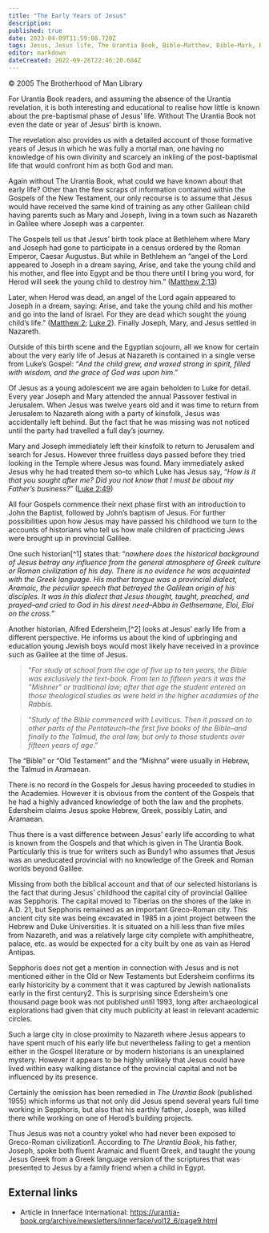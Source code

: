 ```yaml
---
title: "The Early Years of Jesus"
description: 
published: true
date: 2023-04-09T11:59:08.720Z
tags: Jesus, Jesus life, The Urantia Book, Bible—Matthew, Bible—Mark, Bible—Luke, Bible—John, Innerface International, article
editor: markdown
dateCreated: 2022-09-26T22:46:20.684Z
---
```


<p class="v-card v-sheet theme--light grey lighten-3 px-2">© 2005 The Brotherhood of Man Library</p>

For Urantia Book readers, and assuming the absence of the Urantia revelation, it is both interesting and educational to realise how little is known about the pre-baptismal phase of Jesus’ life. Without The Urantia Book not even the date or year of Jesus’ birth is known.

The revelation also provides us with a detailed account of those formative years of Jesus in which he was fully a mortal man, one having no knowledge of his own divinity and scarcely an inkling of the post-baptismal life that would confront him as both God and man.

Again without The Urantia Book, what could we have known about that early life? Other than the few scraps of information contained within the Gospels of the New Testament, our only recourse is to assume that Jesus would have received the same kind of training as any other Galilean child having parents such as Mary and Joseph, living in a town such as Nazareth in Galilee where Joseph was a carpenter.

The Gospels tell us that Jesus’ birth took place at Bethlehem where Mary and Joseph had gone to participate in a census ordered by the Roman Emperor, Caesar Augustus. But while in Bethlehem an “angel of the Lord appeared to Joseph in a dream saying, Arise, and take the young child and his mother, and flee into Egypt and be thou there until I bring you word, for Herod will seek the young child to destroy him.” ([Matthew 2:13](/en/bible/Matthew/2#v13))

Later, when Herod was dead, an angel of the Lord again appeared to Joseph in a dream, saying: Arise, and take the young child and his mother and go into the land of Israel. For they are dead which sought the young child’s life." ([Matthew 2](/en/bible/Matthew/2); [Luke 2](/en/bible/Luke/2)). Finally Joseph, Mary, and Jesus settled in Nazareth.

Outside of this birth scene and the Egyptian sojourn, all we know for certain about the very early life of Jesus at Nazareth is contained in a single verse from Luke’s Gospel: “*And the child grew, and waxed strong in spirit, filled with wisdom, and the grace of God was upon him*.”

Of Jesus as a young adolescent we are again beholden to Luke for detail. Every year Joseph and Mary attended the annual Passover festival in Jerusalem. When Jesus was twelve years old and it was time to return from Jerusalem to Nazareth along with a party of kinsfolk, Jesus was accidentally left behind. But the fact that he was missing was not noticed until the party had travelled a full day’s journey.

Mary and Joseph immediately left their kinsfolk to return to Jerusalem and search for Jesus. However three fruitless days passed before they tried looking in the Temple where Jesus was found. Mary immediately asked Jesus why he had treated them so–to which Luke has Jesus say, “*How is it that you sought after me? Did you not know that I must be about my Father’s business?*” ([Luke 2:49](/en/Bible/Luke/2#v49))

All four Gospels commence their next phase first with an introduction to John the Baptist, followed by John’s baptism of Jesus. For further possibilities upon how Jesus may have passed his childhood we turn to the accounts of historians who tell us how male children of practicing Jews were brought up in provincial Galilee.

One such historian[^1] states that: “*nowhere does the historical background of Jesus betray any influence from the general atmosphere of Greek culture or Roman civilization of his day. There is no evidence he was acquainted with the Greek language. His mother tongue was a provincial dialect, Aramaic, the peculiar speech that betrayed the Galilean origin of his disciples. It was in this dialect that Jesus thought, taught, preached, and prayed–and cried to God in his direst need–Abba in Gethsemane, Eloi, Eloi on the cross.*”

Another historian, Alfred Edersheim,[^2] looks at Jesus’ early life from a different perspective. He informs us about the kind of upbringing and education young Jewish boys would most likely have received in a province such as Galilee at the time of Jesus.

> “*For study at school from the age of five up to ten years, the Bible was exclusively the text-book. From ten to fifteen years it was the ”Mishner" or traditional law; after that age the student entered on those theological studies as were held in the higher acadamies of the Rabbis.*

> “*Study of the Bible commenced with Leviticus. Then it passed on to other parts of the Pentateuch–the first five books of the Bible–and finally to the Talmud, the oral law, but only to those students over fifteen years of age*.”

The “Bible” or “Old Testament” and the “Mishna” were usually in Hebrew, the Talmud in Aramaean.

There is no record in the Gospels for Jesus having proceeded to studies in the Academies. However it is obvious from the content of the Gospels that he had a highly advanced knowledge of both the law and the prophets. Edersheim claims Jesus spoke Hebrew, Greek, possibly Latin, and Aramaean.

Thus there is a vast difference between Jesus’ early life according to what is known from the Gospels and that which is given in The Urantia Book. Particularly this is true for writers such as Bundy1 who assumes that Jesus was an uneducated provincial with no knowledge of the Greek and Roman worlds beyond Galilee.

Missing from both the biblical account and that of our selected historians is the fact that during Jesus’ childhood the capital city of provincial Galilee was Sepphoris. The capital moved to Tiberias on the shores of the lake in A.D. 21, but Sepphoris remained as an important Greco-Roman city. This ancient city site was being excavated in 1985 in a joint project between the Hebrew and Duke Universities. It is situated on a hill less than five miles from Nazareth, and was a relatively large city complete with amphitheatre, palace, etc. as would be expected for a city built by one as vain as Herod Antipas.

Sepphoris does not get a mention in connection with Jesus and is not mentioned either in the Old or New Testaments but Edersheim confirms its early historicity by a comment that it was captured by Jewish nationalists early in the first century2. This is surprising since Edersheim’s one thousand page book was not published until 1993, long after archaeological explorations had given that city much publicity at least in relevant academic circles.

Such a large city in close proximity to Nazareth where Jesus appears to have spent much of his early life but nevertheless failing to get a mention either in the Gospel literature or by modern historians is an unexplained mystery. However it appears to be highly unlikely that Jesus could have lived within easy walking distance of the provincial capital and not be influenced by its presence.

Certainly the omission has been remedied in _The Urantia Book_ (published 1955) which informs us that not only did Jesus spend several years full time working in Sepphoris, but also that his earthly father, Joseph, was killed there while working on one of Herod’s building projects.

Thus Jesus was not a country yokel who had never been exposed to Greco-Roman civilization1. According to _The Urantia Book_, his father, Joseph, spoke both fluent Aramaic and fluent Greek, and taught the young Jesus Greek from a Greek language version of the scriptures that was presented to Jesus by a family friend when a child in Egypt.

## External links

- Article in Innerface International: https://urantia-book.org/archive/newsletters/innerface/vol12_6/page9.html